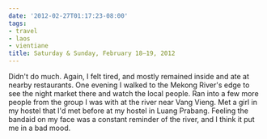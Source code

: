 ```yaml
---
date: '2012-02-27T01:17:23-08:00'
tags:
- travel
- laos
- vientiane
title: Saturday & Sunday, February 18–19, 2012
---
```


Didn't do much. Again, I felt tired, and mostly remained inside and ate at nearby restaurants. One evening I walked to the Mekong River's edge to see the night market there and watch the local people. Ran into a few more people from the group I was with at the river near Vang Vieng. Met a girl in my hostel that I'd met before at my hostel in Luang Prabang. Feeling the bandaid on my face was a constant reminder of the river, and I think it put me in a bad mood.
